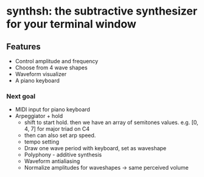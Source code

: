 # synthsh: the subtractive synthesizer for your terminal window

## Features
- Control amplitude and frequency
- Choose from 4 wave shapes
- Waveform visualizer
- A piano keyboard


### Next goal
- MIDI input for piano keyboard
- Arpeggiator + hold
    - shift to start hold. then we have an array of semitones values. e.g. [0, 4, 7] for major triad on C4
    - then can also set arp speed.
    - tempo setting
    - Draw one wave period with keyboard, set as waveshape
    - Polyphony - additive synthesis
    - Waveform antialiasing
    - Normalize amplitudes for waveshapes -> same perceived volume

